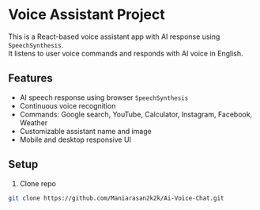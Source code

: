 # Voice Assistant Project

This is a React-based voice assistant app with AI response using `SpeechSynthesis`.  
It listens to user voice commands and responds with AI voice in English.

## Features

- AI speech response using browser `SpeechSynthesis`
- Continuous voice recognition
- Commands: Google search, YouTube, Calculator, Instagram, Facebook, Weather
- Customizable assistant name and image
- Mobile and desktop responsive UI

## Setup

1. Clone repo
```bash
git clone https://github.com/Maniarasan2k2k/Ai-Voice-Chat.git
